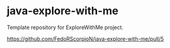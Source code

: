 # java-explore-with-me
Template repository for ExploreWithMe project.

https://github.com/FedoRScorpioN/java-explore-with-me/pull/5